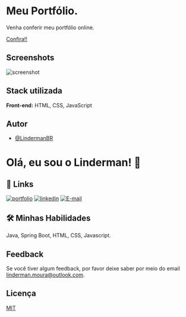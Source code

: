 
# Meu Portfólio.

Venha conferir meu portfólio online.

[Confira!!](https://lindermanbr.github.io/Portfolio/)

## Screenshots

![screenshot](https://github.com/LindermanBR/Guanabara-HTML-CSS-projeto-android/assets/31388561/39a409df-4f66-4260-9e59-31cc5e108801)


## Stack utilizada

**Front-end:**  HTML, CSS, JavaScript


## Autor

- [@LindermanBR](https://github.com/LindermanBR)


# Olá, eu sou o Linderman! 👋

## 🔗 Links
[![portfolio](https://img.shields.io/badge/my_portfolio-000?style=for-the-badge&logo=ko-fi&logoColor=white)](https://github.com/LindermanBR)
[![linkedin](https://img.shields.io/badge/linkedin-0A66C2?style=for-the-badge&logo=linkedin&logoColor=white)](https://www.linkedin.com/in/linderman-moura/)
[![E-mail](https://img.shields.io/badge/-Email-000?style=for-the-badge&logo=microsoft-outlook&logoColor=E94D5F)](mailto:linderman.moura@outlook.com)

## 🛠 Minhas Habilidades
Java, Spring Boot, HTML, CSS, Javascript.


## Feedback

Se você tiver algum feedback, por favor  deixe saber por meio do email linderman.moura@outlook.com.


## Licença

[MIT](https://choosealicense.com/licenses/mit/)

